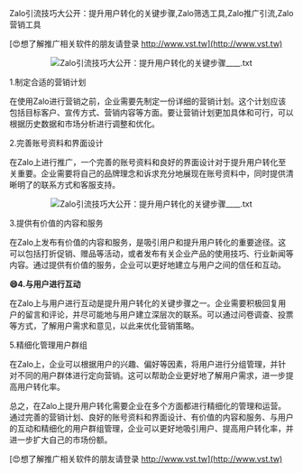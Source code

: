 Zalo引流技巧大公开：提升用户转化的关键步骤,Zalo筛选工具,Zalo推广引流,Zalo营销工具

[😍想了解推广相关软件的朋友请登录 http://www.vst.tw](http://www.vst.tw)

 <center><img src="https://vst.tw/MP4/tuiguang/png/4.png" alt="Zalo引流技巧大公开：提升用户转化的关键步骤____.txt"></center>

1.制定合适的营销计划

在使用Zalo进行营销之前，企业需要先制定一份详细的营销计划。这个计划应该包括目标客户、宣传方式、营销内容等方面。要让营销计划更加具体和可行，可以根据历史数据和市场分析进行调整和优化。

2.完善账号资料和界面设计

在Zalo上进行推广，一个完善的账号资料和良好的界面设计对于提升用户转化至关重要。企业需要将自己的品牌理念和诉求充分地展现在账号资料中，同时提供清晰明了的联系方式和客服支持。

 <center><img src="https://vst.tw/MP4/tuiguang/png/5.png" alt="Zalo引流技巧大公开：提升用户转化的关键步骤____.txt"></center>

3.提供有价值的内容和服务

在Zalo上发布有价值的内容和服务，是吸引用户和提升用户转化的重要途径。这可以包括打折促销、赠品等活动，或者发布有关企业产品的使用技巧、行业新闻等内容。通过提供有价值的服务，企业可以更好地建立与用户之间的信任和互动。

**😄4.与用户进行互动**

在Zalo上与用户进行互动是提升用户转化的关键步骤之一。企业需要积极回复用户的留言和评论，并尽可能地与用户建立深层次的联系。可以通过问卷调查、投票等方式，了解用户需求和意见，以此来优化营销策略。

5.精细化管理用户群组

在Zalo上，企业可以根据用户的兴趣、偏好等因素，将用户进行分组管理，并针对不同的用户群体进行定向营销。这可以帮助企业更好地了解用户需求，进一步提高用户转化率。

总之，在Zalo上提升用户转化需要企业在多个方面都进行精细化的管理和运营。通过完善的营销计划、良好的账号资料和界面设计、有价值的内容和服务、与用户的互动和精细化的用户群组管理，企业可以更好地吸引用户、提高用户转化率，并进一步扩大自己的市场份额。

[😍想了解推广相关软件的朋友请登录 http://www.vst.tw](http://www.vst.tw)



